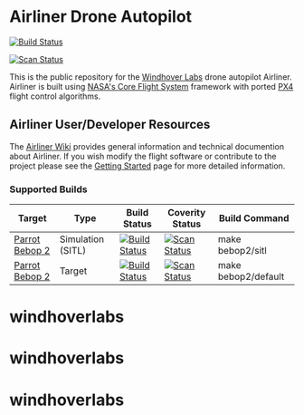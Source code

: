 # Airliner Drone Autopilot

[![Build Status](https://travis-ci.org/WindhoverLabs/airliner.svg?branch=integration%2FWINDEV-758-flight-test-12)](https://travis-ci.org/WindhoverLabs/airliner)

[![Scan Status](https://scan.coverity.com/projects/16394/badge.svg)](https://scan.coverity.com/projects/airliner)

This is the public repository for the [Windhover Labs](https://www.windhoverlabs.com/) drone autopilot Airliner. Airliner is built using [NASA's Core Flight System](https://github.com/nasa/cFS) framework with ported [PX4](https://github.com/PX4/Firmware) flight control algorithms.


## Airliner User/Developer Resources

The [Airliner Wiki](https://hangar.windhoverlabs.com/wiki/display/USR/Welcome) provides general information and technical documention about Airliner. If you wish modify the flight software or contribute to the project please see the [Getting Started](https://hangar.windhoverlabs.com/wiki/display/USR/Getting+Started) page for more detailed information.

### Supported Builds

| Target | Type | Build Status | Coverity Status | Build Command |
| ------ | ---  | ------------ | --------------- | ------------- |
| [Parrot Bebop 2](https://www.parrot.com/us/drones/parrot-bebop-2) | Simulation (SITL) | [![Build Status](https://travis-ci.org/WindhoverLabs/airliner.svg?branch=integration%2FWINDEV-758-flight-test-12)](https://travis-ci.org/WindhoverLabs/airliner) | [![Scan Status](https://scan.coverity.com/projects/16394/badge.svg)](https://scan.coverity.com/projects/airliner) | make bebop2/sitl |
| [Parrot Bebop 2](https://www.parrot.com/us/drones/parrot-bebop-2) | Target | [![Build Status](https://travis-ci.org/WindhoverLabs/airliner.svg?branch=integration%2FWINDEV-758-flight-test-12)](https://travis-ci.org/WindhoverLabs/airliner) | [![Scan Status](https://scan.coverity.com/projects/16394/badge.svg)](https://scan.coverity.com/projects/airliner) | make bebop2/default |
# windhoverlabs
# windhoverlabs
# windhoverlabs
